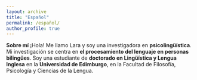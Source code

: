 ```yaml
---
layout: archive
title: "Español"
permalink: /español/
author_profile: true
---
```

**Sobre mí**
¡Hola! Me llamo Lara y soy una investigadora en **psicolingüística**. Mi investigación se centra en **el procesamiento del lenguaje en personas bilingües**.
Soy una estudiante de **doctorado en Lingüística y Lengua Inglesa** en la **Universidad de Edimburgo**, en la Facultad de Filosofía, Psicología y Ciencias de la Lengua.
